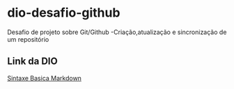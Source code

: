 # dio-desafio-github
Desafio de projeto sobre Git/Github
-Criação,atualização e sincronização de um repositório
## Link da DIO
[Sintaxe Basica Markdown](https://www.dio.me/sign-in)
